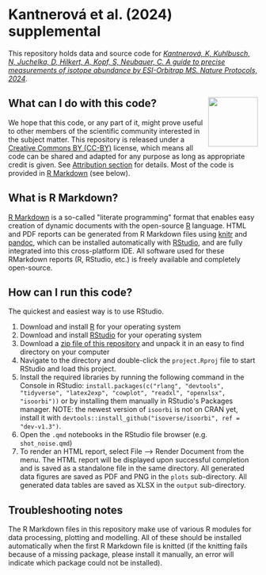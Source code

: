 # Kantnerová et al. (2024) supplemental

This repository holds data and source code for [*Kantnerová, K, Kuhlbusch, N, Juchelka, D, Hilkert, A, Kopf, S, Neubauer, C. A guide to precise measurements of
isotope abundance by ESI-Orbitrap MS. Nature Protocols, 2024*](https://doi.org/10.1038/s41596-024-00981-5).

## What can I do with this code? <a href="https://creativecommons.org/licenses/by/4.0/"><img src="https://mirrors.creativecommons.org/presskit/buttons/88x31/png/by.png" align = "right" width = "100"/></a>

We hope that this code, or any part of it, might prove useful to other members of the scientific community interested in the subject matter. This repository is released under a [Creative Commons BY (CC-BY)](https://creativecommons.org/licenses/by/4.0/) license, which means all code can be shared and adapted for any purpose as long as appropriate credit is given. See [Attribution section](https://creativecommons.org/licenses/by/4.0/) for details. Most of the code is provided in [R Markdown](http://rmarkdown.rstudio.com/) (see below).

## What is R Markdown?

[R Markdown](http://rmarkdown.rstudio.com/) is a so-called "literate programming" format that enables easy creation of dynamic documents with the open-source [R](http://www.r-project.org/) language. HTML and PDF reports can be generated from R Markdown files using [knitr](http://yihui.name/knitr/) and [pandoc](http://johnmacfarlane.net/pandoc/), which can be installed automatically with [RStudio](http://www.rstudio.com/), and are fully integrated into this cross-platform IDE. All software used for these RMarkdown reports (R, RStudio, etc.) is freely available and completely open-source. 

## How can I run this code?

The quickest and easiest way is to use RStudio.

 1. Download and install [R](http://cran.rstudio.com/) for your operating system
 1. Download and install [RStudio](http://www.rstudio.com/products/rstudio/download/) for your operating system
 1. Download a [zip file of this repository](https://github.com/KopfLab/2023_kantnerova_et_al/archive/master.zip) and unpack it in an easy to find directory on your computer
 1. Navigate to the directory and double-click the `project.Rproj` file to start RStudio and load this project.
 1. Install the required libraries by running the following command in the Console in RStudio: `install.packages(c("rlang", "devtools", "tidyverse", "latex2exp", "cowplot", "readxl", "openxlsx", "isoorbi"))` or by installing them manually in RStudio's Packages manager. NOTE: the newest version of `isoorbi` is not on CRAN yet, install it with `devtools::install_github("isoverse/isoorbi", ref = "dev-v1.3")`.
 1. Open the `.qmd` notebooks in the RStudio file browser (e.g. `shot_noise.qmd`)
 1. To render an HTML report, select File --> Render Document from the menu. The HTML report will be displayed upon successful completion and is saved as a standalone file in the same directory. All generated data figures are saved as PDF and PNG in the `plots` sub-directory. All generated data tables are saved as XLSX in the `output` sub-directory.
 
## Troubleshooting notes

The R Markdown files in this repository make use of various R modules for data processing, plotting and modelling. All of these should be installed automatically when the first R Markdown file is knitted (if the knitting fails because of a missing package, please install it manually, an error will indicate which package could not be installed). 
